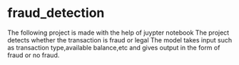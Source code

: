 # fraud_detection
The following project is made with the help of juypter notebook
The project detects whether the transaction is fraud or legal
The model takes input such as transaction type,available balance,etc and gives output in the form of fraud or no fraud.
